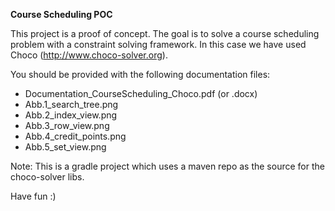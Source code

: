 **Course Scheduling POC**

This project is a proof of concept. The goal is to solve a course scheduling problem with
a constraint solving framework. In this case we have used Choco (http://www.choco-solver.org).

You should be provided with the following documentation files:
 * Documentation_CourseScheduling_Choco.pdf (or .docx)
 * Abb.1_search_tree.png
 * Abb.2_index_view.png
 * Abb.3_row_view.png
 * Abb.4_credit_points.png
 * Abb.5_set_view.png
 
 Note: This is a gradle project which uses a maven repo as the source for the choco-solver
 libs.
 
 Have fun :)